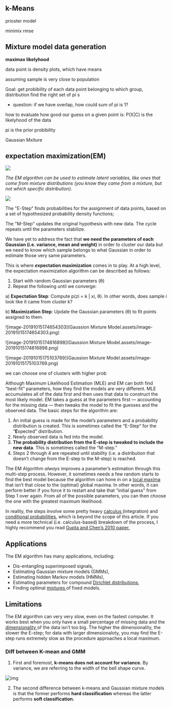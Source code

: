 ## k-Means

prioster model

minimix rmse

## Mixture model data generation

__maximax likelyhood__



data point is density plots, which have means

assuming sample is very close to population

Goal: get probibility of each data point belonging to which group, distribution
find the right set of pi s


- question: if we have overlap, how  could sum of pi is 1?

how to evaluate how good our guess on a given point is:
P(X|C) is the likelyhood of the data

pi is the prior probibility



Gaussian Mxiture 

## expectation maximization(EM)

<img src='https://www.statisticshowto.datasciencecentral.com/wp-content/uploads/2016/05/Gaussian-mixture-example.svg_.png'>

*The EM algorithm can be used to estimate latent variables, like ones that come from mixture distributions (you know they came from a mixture, but not which specific distribution).*



<img src='https://storage.ning.com/topology/rest/1.0/file/get/1397514377?profile=original'>

The "E-Step" finds probabilities for the assignment of data points, based on a set of hypothesized probability density functions; 

The "M-Step" updates the original hypothesis with new data. The cycle repeats until the parameters stabilize.



We have yet to address the fact that **we need the parameters of each Gaussian (i.e. variance, mean and weight)** in order to cluster our data but we need to know which sample belongs to what Gaussian in order to estimate those very same parameters.

This is where ***e*xpectation maximization** comes in to play. At a high level, the expectation maximization algorithm can be described as follows:

1. Start with random Gaussian parameters (θ)
2. Repeat the following until we converge:

a) **Expectation Step**: Compute p(zi = k | xi, θ). In other words, does sample *i* look like it came from cluster k?

b) **Maximization Step**: Update the Gaussian parameters (θ) to fit points assigned to them.

![image-20191015174654303](Gaussion Mixture Model.assets/image-20191015174654303.png)

![image-20191015174816898](Gaussion Mixture Model.assets/image-20191015174816898.png)



![image-20191015175103769](Gaussion Mixture Model.assets/image-20191015175103769.png)



we can choose one of clusters with higher prob









Although Maximum Likelihood Estimation (MLE) and EM can both find “best-fit” parameters, *how* they find the models are very different. MLE accumulates all of the data first and then uses that data to construct the most likely model. EM takes a guess at the parameters first — accounting for the missing data — then tweaks the model to fit the guesses and the observed data. The basic steps for the algorithm are:

1. An initial guess is made for the model’s parameters and a probability distribution is created. This is sometimes called the “E-Step” for the “**E**xpected” distribution.
2. Newly observed data is fed into the model.
3. **The probability distribution from the E-step is tweaked to include the new data**. This is sometimes called the “M-step.”
4. Steps 2 through 4 are repeated until stability (i.e. a distribution that doesn’t change from the E-step to the M-step) is reached.

The EM Algorithm *always* improves a parameter’s estimation through this multi-step process. However, it sometimes needs a few random starts to find the best model because the algorithm can hone in on a [local maxima](https://www.statisticshowto.datasciencecentral.com/how-to-find-the-maximum-profit-in-calculus/) that isn’t that close to the (optimal) global maxima. In other words, it can perform better if you force it to restart and take that “initial guess” from Step 1 over again. From all of the possible parameters, you can then choose the one with the greatest maximum likelihood.

In reality, the steps involve some pretty heavy [calculus ](https://calculushowto.com/)(integration) and [conditional probabilities](https://www.statisticshowto.datasciencecentral.com/what-is-conditional-probability/), which is beyond the scope of this article. If you need a more technical (i.e. calculus-based) breakdown of the process, I highly recommend you read [Gupta and Chen’s 2010 paper.](http://www.mayagupta.org/publications/EMbookGuptaChen2010.pdf)



## Applications

The EM algorithm has many applications, including:

- Dis-entangling superimposed signals,
- Estimating Gaussian mixture models (GMMs),
- Estimating hidden Markov models (HMMs),
- Estimating parameters for compound [Dirichlet distributions](https://www.statisticshowto.datasciencecentral.com/dirichlet-distribution/),
- Finding optimal [mixtures ](https://www.statisticshowto.datasciencecentral.com/mixture-distribution/)of fixed models.





## Limitations

The EM algorithm can very very slow, even on the fastest computer. It works best when you only have a small percentage of missing data and the [dimensionality ](https://www.statisticshowto.datasciencecentral.com/dimensionality/)of the data isn’t too big. The higher the dimensionality, the slower the E-step; for data with larger dimensionaloty, you may find the E-step runs extremely slow as the procedure approaches a local maximum.



### Diff between K-mean and GMM

1. First and foremost, **k-means does not account for variance.**  By variance, we are referring to the width of the bell shape curve.

![img](https://miro.medium.com/max/1600/0*tBFK650dBxOxqn2H.png)



2. The second difference between k-means and Gaussian mixture models is that the former performs **hard classification** whereas the latter performs **soft classification.**









